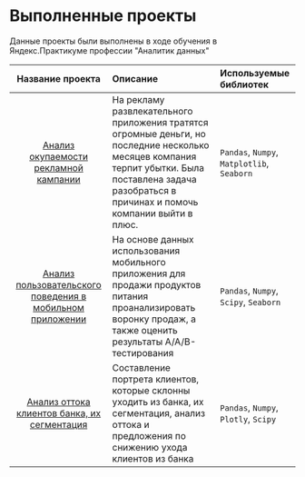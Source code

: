 # Выполненные проекты

Данные проекты были выполнены в ходе обучения в Яндекс.Практикуме профессии "Аналитик данных"

| Название проекта             |Описание                    |Используемые библиотек      | 
|:---------------------------: |:---------------------------|:---------------------------|
| [Анализ окупаемости рекламной кампании](https://github.com/gurevskya/Portfolio/tree/main/Analysis%20of%20business%20indicators "payback-of-advertising") | На рекламу  развлекательного приложения тратятся огромные деньги, но последние несколько месяцев компания терпит убытки. Была поставлена задача разобраться в причинах и помочь компании выйти в плюс.  | `Pandas`, `Numpy`, `Matplotlib`, `Seaborn` |
| [Анализ пользовательского поведения в мобильном приложении](https://github.com/gurevskya/Portfolio/tree/main/Analysis-of-user-behavior-in-the-mobile-app "user-behavior")| На основе данных использования мобильного приложения для продажи продуктов питания проанализировать воронку продаж, а также оценить результаты A/A/B-тестирования  | `Pandas`, `Numpy`, `Scipy`, `Seaborn` || Составление портрета клиентов, которые склонны уходить из банка | `Pandas, `Numpy, `Plotly`, `Scipy` |
| [Анализ оттока клиентов банка, их сегментация](https://github.com/gurevskya/Portfolio/tree/main/Segmentation-of-bank-customers "segmentation-of-bank-customers") | Составление портрета клиентов, которые склонны уходить из банка, их сегментация, анализ оттока и предложения по снижению ухода клиентов из банка  | `Pandas`, `Numpy`, `Plotly`, `Scipy` |
